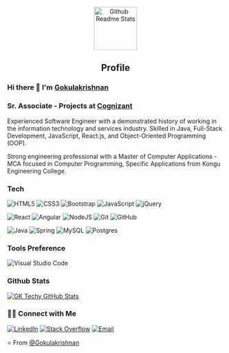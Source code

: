 <p align="center">
 <img width="100px" src="https://avatars.githubusercontent.com/u/5524408?v=4" align="center" alt="Github Readme Stats" />
 <h2 align="center">Profile</h2>
</p>

### Hi there 👋 I'm [Gokulakrishnan](https://glsprofile.netlify.app/)
### Sr. Associate - Projects at [Cognizant](https://www.cognizant.com/in/en/)

<div>
 <p>
Experienced Software Engineer with a demonstrated history of working in the information technology and services industry. Skilled in Java, Full-Stack Development, JavaScript, React.js, and Object-Oriented Programming (OOP). 
 
  Strong engineering professional with a Master of Computer Applications - MCA focused in Computer Programming, Specific Applications from Kongu Engineering College.
</p>
</div>

### Tech 

<img alt="HTML5" src="https://img.shields.io/badge/html5-%23E34F26.svg?style=for-the-badge&logo=html5&logoColor=white"/> <img alt="CSS3" src="https://img.shields.io/badge/css3-%231572B6.svg?style=for-the-badge&logo=css3&logoColor=white"/> <img alt="Bootstrap" src="https://img.shields.io/badge/bootstrap-%23563D7C.svg?style=for-the-badge&logo=bootstrap&logoColor=white"/> <img alt="JavaScript" src="https://img.shields.io/badge/javascript-%23323330.svg?style=for-the-badge&logo=javascript&logoColor=%23F7DF1E"/> <img alt="jQuery" src="https://img.shields.io/badge/jquery-%230769AD.svg?style=for-the-badge&logo=jquery&logoColor=white"/>


<img alt="React" src="https://img.shields.io/badge/react-%2320232a.svg?style=for-the-badge&logo=react&logoColor=%2361DAFB"/> <img alt="Angular" src="https://img.shields.io/badge/angular-%23DD0031.svg?style=for-the-badge&logo=angular&logoColor=white"/> <img alt="NodeJS" src="https://img.shields.io/badge/node.js-%2343853D.svg?style=for-the-badge&logo=node-dot-js&logoColor=white"/> <img alt="Git" src="https://img.shields.io/badge/git-%23F05033.svg?style=for-the-badge&logo=git&logoColor=white"/> <img alt="GitHub" src="https://img.shields.io/badge/github-%23121011.svg?style=for-the-badge&logo=github&logoColor=white"/>

<img alt="Java" src="https://img.shields.io/badge/java-%23ED8B00.svg?style=for-the-badge&logo=java&logoColor=white"/> <img alt="Spring" src="https://img.shields.io/badge/spring-%236DB33F.svg?style=for-the-badge&logo=spring&logoColor=white"/> <img alt="MySQL" src="https://img.shields.io/badge/mysql-%2300f.svg?style=for-the-badge&logo=mysql&logoColor=white"/> <img alt="Postgres" src ="https://img.shields.io/badge/postgres-%23316192.svg?style=for-the-badge&logo=postgresql&logoColor=white"/>


###  Tools Preference
<img alt="Visual Studio Code" src="https://img.shields.io/badge/VisualStudioCode-0078d7.svg?style=for-the-badge&logo=visual-studio-code&logoColor=white"/> 


### Github Stats

[![GK Techy GitHub Stats](https://github-readme-stats.vercel.app/api?username=GKTechy&show_icons=true&count_private=true)](https://github.com/GKTechy)

<h3> 🤝🏻 Connect with Me </h3>

<p align="center">

<a href="https://www.linkedin.com/in/gokulakrishnan-m-356567199" target="_blank"><img alt="LinkedIn" src="https://img.shields.io/badge/LinkedIn-@gokulakrishnan-blue?style=flat&logo=linkedin"></a>
<a href="https://www.youtube.com/channel/UCaCiAYuSM7EDM_uSbXiMRJg" target="_blank"><img alt="Stack Overflow" src="https://img.shields.io/youtube/channel/subscribers/UCaCiAYuSM7EDM_uSbXiMRJg?style=social"></a>
<a href="mailto:glapskrish@gmail.com"><img alt="Email" src="https://img.shields.io/badge/Email-glapskrish@gmail.com-blue?style=flat&logo=gmail"></a>
</p>


⭐️ From [@Gokulakrishnan](https://github.com/gktechy)
